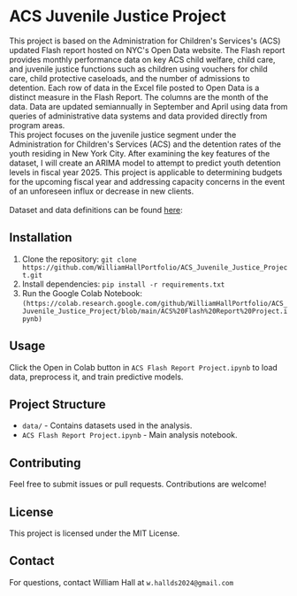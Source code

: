 # ACS Juvenile Justice Project
This project is based on the Administration for Children's Services's (ACS) updated Flash report hosted on NYC's Open Data website. The Flash report provides monthly performance data on key ACS child welfare, child care, and juvenile justice functions such as children using vouchers for child care, child protective caseloads, and the number of admissions to detention. Each row of data in the Excel file posted to Open Data is a distinct measure in the Flash Report. The columns are the month of the data. Data are updated semiannually in September and April using data from queries of administrative data systems and data provided directly from program areas.<br>
This project focuses on the juvenile justice segment under the Administration for Children's Services (ACS) and the detention rates of the youth residing in New York City. After examining the key features of the dataset, I will create an ARIMA model to attempt to predict youth detention levels in fiscal year 2025. This project is applicable to determining budgets for the upcoming fiscal year and addressing capacity concerns in the event of an unforeseen influx or decrease in new clients. <br> 
<br>
Dataset and data definitions can be found [here](https://data.cityofnewyork.us/City-Government/Monthly-Flash-Report-indicators/2ubh-v9er/about_data): <br>

## Installation
1. Clone the repository: `git clone https://github.com/WilliamHallPortfolio/ACS_Juvenile_Justice_Project.git`
2. Install dependencies: `pip install -r requirements.txt`
3. Run the Google Colab Notebook: `(https://colab.research.google.com/github/WilliamHallPortfolio/ACS_Juvenile_Justice_Project/blob/main/ACS%20Flash%20Report%20Project.ipynb)`

## Usage
Click the Open in Colab button in `ACS Flash Report Project.ipynb` to load data, preprocess it, and train predictive models.

## Project Structure
- `data/` - Contains datasets used in the analysis.
- `ACS Flash Report Project.ipynb` - Main analysis notebook.

## Contributing
Feel free to submit issues or pull requests. Contributions are welcome!

## License
This project is licensed under the MIT License.

## Contact
For questions, contact William Hall at `w.hallds2024@gmail.com`

